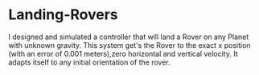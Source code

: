 # Landing-Rovers
I designed and simulated a controller that will land a Rover on any Planet with unknown gravity. This system get's the Rover to the exact x position (with an error of 0.001 meters),zero horizontal and vertical velocity. It adapts itself to any initial orientation of the rover.
